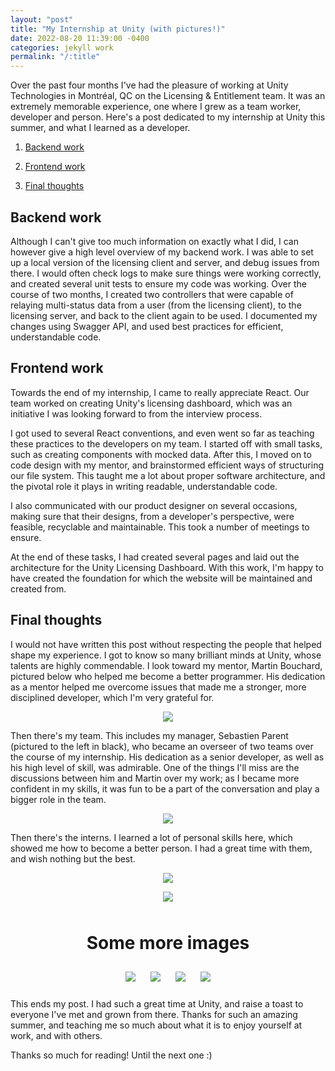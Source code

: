 ```yaml
---
layout: "post"
title: "My Internship at Unity (with pictures!)"
date: 2022-08-20 11:39:00 -0400
categories: jekyll work
permalink: "/:title"
---
```


Over the past four months I've had the pleasure of working at Unity Technologies in Montréal, QC on the Licensing & Entitlement team. It was an extremely memorable experience, one where I grew as a team worker, developer and person. Here's a post dedicated to my internship at Unity this summer, and what I learned as a developer.

1. [Backend work](#backend-work)

2. [Frontend work](#frontend-work)

3. [Final thoughts](#final-thoughts)

## Backend work

Although I can't give too much information on exactly what I did, I can however give a high level overview of my backend work. I was able to set up a local version of the licensing client and server, and debug issues from there. I would often check logs to make sure things were working correctly, and created several unit tests to ensure my code was working. Over the course of two months, I created two controllers that were capable of relaying multi-status data from a user (from the licensing client), to the licensing server, and back to the client again to be used. I documented my changes using Swagger API, and used best practices for efficient, understandable code.

## Frontend work

Towards the end of my internship, I came to really appreciate React. Our team worked on creating Unity's licensing dashboard, which was an initiative I was looking forward to from the interview process.

I got used to several React conventions, and even went so far as teaching these practices to the developers on my team. I started off with small tasks, such as creating components with mocked data. After this, I moved on to code design with my mentor, and brainstormed efficient ways of structuring our file system. This taught me a lot about proper software architecture, and the pivotal role it plays in writing readable, understandable code.

I also communicated with our product designer on several occasions, making sure that their designs, from a developer's perspective, were feasible, recyclable and maintainable. This took a number of meetings to ensure.

At the end of these tasks, I had created several pages and laid out the architecture for the Unity Licensing Dashboard. With this work, I'm happy to have created the foundation for which the website will be maintained and created from.

## Final thoughts

I would not have written this post without respecting the people that helped shape my experience. I got to know so many brilliant minds at Unity, whose talents are highly commendable. I look toward my mentor, Martin Bouchard, pictured below who helped me become a better programmer. His dedication as a mentor helped me overcome issues that made me a stronger, more disciplined developer, which I'm very grateful for.

<p align="center">
    <img src ="../images/unity/martin.jpg" style="max-width: 300px" />
</p>

Then there's my team. This includes my manager, Sebastien Parent (pictured to the left in black), who became an overseer of two teams over the course of my internship. His dedication as a senior developer, as well as his high level of skill, was admirable. One of the things I'll miss are the discussions between him and Martin over my work; as I became more confident in my skills, it was fun to be a part of the conversation and play a bigger role in the team.

<p align="center">
    <img src ="../images/unity/team.jpeg" style="max-width: 500px" />
</p>

Then there's the interns. I learned a lot of personal skills here, which showed me how to become a better person. I had a great time with them, and wish nothing but the best.

<p align="center">
    <img src ="../images/unity/ricky-me-eric.jpeg" style="max-width: 500px" />
</p>

<p align="center">
    <img src ="../images/unity/interns.jpeg" style="max-width: 500px; padding-bottom: 10px;" />
</p>

<h1 align="center">Some more images</h1>

<p align="center" >
    <img src ="../images/unity/team-bbq-2.jpg" style="max-width: 500px; padding:10px;" />
    <img src ="../images/unity/team-bbq-3.jpg" style="max-width: 500px; padding:10px;" />
    <img src ="../images/unity/hersh-me.jpg" style="max-width: 500px; padding:10px;" />
    <img src ="../images/unity/interns-bbq.jpg" style="max-width: 500px; padding:10px;" />
</p>

This ends my post. I had such a great time at Unity, and raise a toast to everyone I've met and grown from there. Thanks for such an amazing summer, and teaching me so much about what it is to enjoy yourself at work, and with others.

Thanks so much for reading! Until the next one :)
